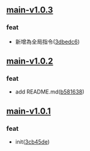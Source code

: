 ## [main-v1.0.3](https://github.com/lishank0119/git-changelog-tag-gen/compare/main-v1.0.2...main-v1.0.3)

### feat

  - 新增為全局指令([3dbedc6](https://github.com/lishank0119/git-changelog-tag-gen/commit/3dbedc6c670333213c42d4845c6cdddd1d2188c9))

## [main-v1.0.2](https://github.com/lishank0119/git-changelog-tag-gen/compare/main-v1.0.1...main-v1.0.2)

### feat

  - add README.md([b581638](https://github.com/lishank0119/git-changelog-tag-gen/commit/b58163878adf1542dda9d63f9c5f48953e50ffb3))

## [main-v1.0.1](https://github.com/lishank0119/git-changelog-tag-gen/releases/tag/main-v1.0.1)

### feat

  - init([3cb45de](https://github.com/lishank0119/git-changelog-tag-gen/commit/3cb45ded93b718e866498929395b8a6b25bb3433))

